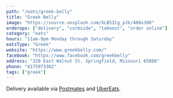```yaml
---
path: "/eats/greek-belly"
title: "Greek Belly"
image: "https://source.unsplash.com/XLB5ICg_pJk/400x300"
orderops: ["delivery", "curbside", "takeout", "order online"]
category: "eats"
hours: "11am-9pm Monday through Saturday"
eatsType: "Greek"
website: "https://www.greekbelly.com/"
facebook: "https://www.facebook.com/greekbelly"
address: "320 East Walnut St. Springfield, Missouri 65806"
phone: "4175973382"
tags: ["greek"]
---
```


Delivery available via [Postmates](https://postmates.com/merchant/greek-belly-springfield) and [UberEats](https://www.ubereats.com/springfield-mo/food-delivery/greek-belly/iKmuZ6MlRY-4NfxOpd-eWQ).
